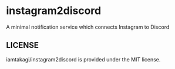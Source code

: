 # instagram2discord
A minimal notification service which connects Instagram to Discord

## LICENSE
iamtakagi/instagram2discord is provided under the MIT license.